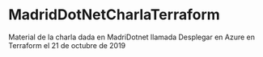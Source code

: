 # MadridDotNetCharlaTerraform
Material de la charla dada en MadriDotnet llamada Desplegar en Azure en Terraform el 21 de octubre de 2019
